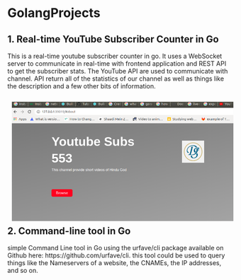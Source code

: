 # GolangProjects

## 1. Real-time YouTube Subscriber Counter in Go
<div style="display:flex;">
This is a real-time youtube subscriber counter in go. It uses a WebSocket server to communicate in real-time with frontend application and REST API to get the subscriber stats.
The YouTube API are used to communicate with channel. API return all of the statistics of our channel as well as things like the description and a few other bits of information.
</div>
</br>
<img src="/youtube_subs_monitor/images/ss1.png" align="left" width="500" hspace="10" vspace="10"> 
<br><br><br><br><br><br><br><br><br><br><br><br>

## 2. Command-line tool in Go
<div style="display:flex;">
simple Command Line tool in Go using the urfave/cli package available on Github here: https://github.com/urfave/cli. 
this tool could be used to query things like the Nameservers of a website, the CNAMEs, the IP addresses, and so on.
</div>
